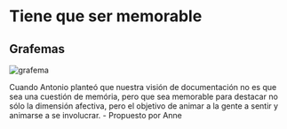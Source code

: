 # Tiene que ser memorable

## Grafemas
![grafema](https://github.com/docART/docs/blob/proceso/grafemas/gr_memorable.jpg)

Cuando Antonio planteó que nuestra visión de documentación no es que sea una cuestión de memória, pero que sea memorable para destacar no sólo la dimensión afectiva, pero el objetivo de animar a la gente a sentir y animarse a se involucrar. - Propuesto por Anne
